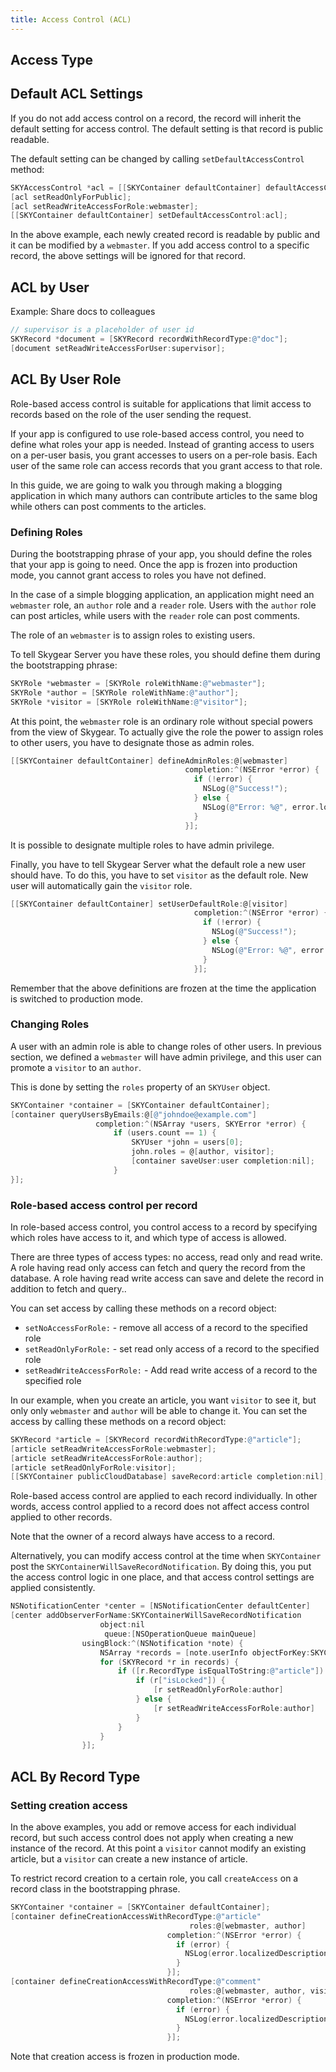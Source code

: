 ```yaml
---
title: Access Control (ACL)
---
```


<a name="access-type"></a>
## Access Type

<!--- TODO: add something here -->

<a name="default-acl"></a>
## Default ACL Settings

If you do not add access control on a record, the record will inherit
the default setting for access control. The default setting is that record
is public readable.

The default setting can be changed by calling `setDefaultAccessControl` method:

```objective-c
SKYAccessControl *acl = [[SKYContainer defaultContainer] defaultAccessControl];
[acl setReadOnlyForPublic];
[acl setReadWriteAccessForRole:webmaster];
[[SKYContainer defaultContainer] setDefaultAccessControl:acl];
```

In the above example, each newly created record is readable by public and it
can be modified by a `webmaster`. If you add access control to a specific
record, the above settings will be ignored for that record.

<a name="acl-user"></a>
## ACL by User

Example: Share docs to colleagues

```objective-c
// supervisor is a placeholder of user id
SKYRecord *document = [SKYRecord recordWithRecordType:@"doc"];
[document setReadWriteAccessForUser:supervisor];
```

<a name="acl-role"></a>
## ACL By User Role

Role-based access control is suitable for applications that limit access to
records based on the role of the user sending the request.

If your app is configured to use role-based access control, you need to define
what roles your app is needed. Instead of granting access to users on a per-user
basis, you grant accesses to users on a per-role basis. Each user of the same
role can access records that you grant access to that role.

In this guide, we are going to walk you through making a blogging application
in which many authors can contribute articles to the same blog while
others can post comments to the articles.

### Defining Roles

During the bootstrapping phrase of your app, you should define the roles that
your app is going to need. Once the app is frozen into production mode, you
cannot grant access to roles you have not defined.

In the case of a simple blogging application, an application might need
an `webmaster` role, an `author` role and a `reader` role. Users with the `author`
role can post articles, while users with the `reader` role can post comments.

The role of an `webmaster` is to assign roles to existing users.

To tell Skygear Server you have these roles, you should define them during the
bootstrapping phrase:

```objective-c
SKYRole *webmaster = [SKYRole roleWithName:@"webmaster"];
SKYRole *author = [SKYRole roleWithName:@"author"];
SKYRole *visitor = [SKYRole roleWithName:@"visitor"];
```

At this point, the `webmaster` role is an ordinary role without special powers
from the view of Skygear. To actually give the role the power to assign
roles to other users, you have to designate those as admin roles.

```objective-c
[[SKYContainer defaultContainer] defineAdminRoles:@[webmaster]
                                       completion:^(NSError *error) {
                                         if (!error) {
                                           NSLog(@"Success!");
                                         } else {
                                           NSLog(@"Error: %@", error.localizedDescription);
                                         }
                                       }];
```

It is possible to designate multiple roles to have admin privilege.

Finally, you have to tell Skygear Server what the default role a new user should have.
To do this, you have to set `visitor` as the default role. New user will
automatically gain the `visitor` role.

```objective-c
[[SKYContainer defaultContainer] setUserDefaultRole:@[visitor]
                                         completion:^(NSError *error) {
                                           if (!error) {
                                             NSLog(@"Success!");
                                           } else {
                                             NSLog(@"Error: %@", error.localizedDescription)
                                           }
                                         }];
```

Remember that the above definitions are frozen at the time the application
is switched to production mode.


### Changing Roles

A user with an admin role is able to change roles of other users. In
previous section, we defined a `webmaster` will have admin privilege, and this
user can promote a `visitor` to an `author`.

This is done by setting the `roles` property of an `SKYUser` object.

```objective-c
SKYContainer *container = [SKYContainer defaultContainer];
[container queryUsersByEmails:@[@"johndoe@example.com"]
                   completion:^(NSArray *users, SKYError *error) {
                       if (users.count == 1) {
                           SKYUser *john = users[0];
                           john.roles = @[author, visitor];
                           [container saveUser:user completion:nil];
                       }
}];
```

### Role-based access control per record

In role-based access control, you control access to a record by specifying which
roles have access to it, and which type of access is allowed.

There are three types of access types: no access, read only and read write.
A role having read only access can fetch and query the record from the database.
A role having read write access can save and delete the record in addition
to fetch and query..

You can set access by calling these methods on a record object:

* `setNoAccessForRole:` - remove all access of a record to the specified role
* `setReadOnlyForRole:` - set read only access of a record to the specified role
* `setReadWriteAccessForRole:` - Add read write access of a record to the specified role


In our example,
when you create an article, you want `visitor` to see it, but only
only `webmaster` and `author` will be able to change it. You can set the
access by calling these methods on a record object:

```objective-c
SKYRecord *article = [SKYRecord recordWithRecordType:@"article"];
[article setReadWriteAccessForRole:webmaster];
[article setReadWriteAccessForRole:author];
[article setReadOnlyForRole:visitor];
[[SKYContainer publicCloudDatabase] saveRecord:article completion:nil];
```

Role-based access control are applied to each record individually. In other
words, access control applied to a record does not affect access control
applied to other records.

Note that the owner of a record always have access to a record.

Alternatively, you can modify access control at the time when `SKYContainer`
post the `SKYContainerWillSaveRecordNotification`. By doing this, you put the
access control logic in one place, and that access control settings are applied
consistently.

```objective-c
NSNotificationCenter *center = [NSNotificationCenter defaultCenter]
[center addObserverForName:SKYContainerWillSaveRecordNotification
                    object:nil
                     queue:[NSOperationQueue mainQueue]
                usingBlock:^(NSNotification *note) {
                    NSArray *records = [note.userInfo objectForKey:SKYContainerNotificationRecordsKey]
                    for (SKYRecord *r in records) {
                        if ([r.RecordType isEqualToString:@"article"]) {
                            if (r["isLocked"]) {
                                [r setReadOnlyForRole:author]
                            } else {
                                [r setReadWriteAccessForRole:author]
                            }
                        }
                    }
                }];
```

<a name="acl-type"></a>
## ACL By Record Type

<!--- TODO: add something here -->

### Setting creation access

In the above examples, you add or remove access for each individual record,
but such access control does not apply when creating a new instance of
the record. At this point a `visitor` cannot modify an existing article, but
a `visitor` can create a new instance of article.

To restrict record creation to a certain role, you call `createAccess` on
a record class in the bootstrapping phrase.

```objective-c
SKYContainer *container = [SKYContainer defaultContainer];
[container defineCreationAccessWithRecordType:@"article"
                                        roles:@[webmaster, author]
                                   completion:^(NSError *error) {
                                     if (error) {
                                       NSLog(error.localizedDescription);
                                     }
                                   }];
[container defineCreationAccessWithRecordType:@"comment"
                                        roles:@[webmaster, author, visitor]
                                   completion:^(NSError *error) {
                                     if (error) {
                                       NSLog(error.localizedDescription);
                                     }
                                   }];
```

Note that creation access is frozen in production mode.
